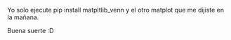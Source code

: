Yo solo ejecute pip install matpltlib_venn y el otro matplot que me dijiste en la mañana.

Buena suerte :D
